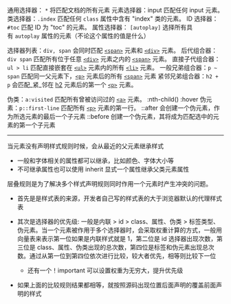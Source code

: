 
通用选择器： `*` 将匹配文档的所有元素
元素选择器：input 匹配任何 input 元素。
类选择器：`.index` 匹配任何 `class` 属性中含有 "index" 类的元素。
ID 选择器：`#toc` 匹配 ID 为 "toc" 的元素。
属性选择器： `[autoplay]` 选择所有具有 `autoplay` 属性的元素（不论这个属性的值是什么）


选择器列表：`div, span` 会同时匹配 [`<span>`](https://developer.mozilla.org/zh-CN/docs/Web/HTML/Element/span) 元素和 [`<div>`](https://developer.mozilla.org/zh-CN/docs/Web/HTML/Element/div) 元素。
后代组合器：`div span` 匹配所有位于任意 [`<div>`](https://developer.mozilla.org/zh-CN/docs/Web/HTML/Element/div) 元素之内的 [`<span>`](https://developer.mozilla.org/zh-CN/docs/Web/HTML/Element/span) 元素。
直接子代组合器：`ul > li` 匹配直接嵌套在 [`<ul>`](https://developer.mozilla.org/zh-CN/docs/Web/HTML/Element/ul) 元素内的所有 [`<li>`](https://developer.mozilla.org/zh-CN/docs/Web/HTML/Element/li) 元素。
一般兄弟组合器：`p ~ span` 匹配同一父元素下，[`<p>`](https://developer.mozilla.org/zh-CN/docs/Web/HTML/Element/p) 元素后的所有 [`<span>`](https://developer.mozilla.org/zh-CN/docs/Web/HTML/Element/span) 元素
紧邻兄弟组合器：`h2 + p` 会匹配_紧_邻在 [h2](https://developer.mozilla.org/zh-CN/docs/Web/HTML/Element/Heading_Elements) 元素后的第一个 [`<p>`](https://developer.mozilla.org/zh-CN/docs/Web/HTML/Element/p) 元素。

伪类：`a:visited` 匹配所有曾被访问过的 [`<a>`](https://developer.mozilla.org/zh-CN/docs/Web/HTML/Element/a) 元素。
	:nth-child()
	:hover
伪元素：`p::first-line` 匹配所有 [`<p>`](https://developer.mozilla.org/zh-CN/docs/Web/HTML/Element/p) 元素的第一行。
	::after 会创建一个伪元素，作为所选元素的最后一个子元素
	::before 创建一个伪元素，其将成为匹配选中的元素的第一个子元素

---

当元素没有声明样式规则时候，会从最近的父元素继承样式

- 一般和字体相关的属性都可以继承，比如颜色、字体大小等
- 不可继承属性也可以使用 inherit 显式一个属性继承父类元素属性

层叠规则是为了解决多个样式声明规则同时作用一个元素时产生冲突的问题。

- 首先是是样式表的来源，开发者自己写的样式表的大于浏览器默认的代理样式表
- 其次是选择器的优先级: 一般是内联 > id > class、属性、伪类 > 标签类型、伪元素。当一个元素被作用于多个选择器时，会采取权重计算的方式，一般用向量表来表示第一位如果是内联样式就是 1，第二位是 id 选择器出现次数，第三位是 class、属性、伪类出现的总次数，第四位是标签和伪元素出现总次数。通过从第一位到第四位依次进行比较，较大者优先，相等则比较下一位

	- 还有一个！important 可以设置权重为无穷大，提升优先级

- 如果上面的比较规则结果都相等，就按照源码出现位置后面声明的覆盖前面声明的样式